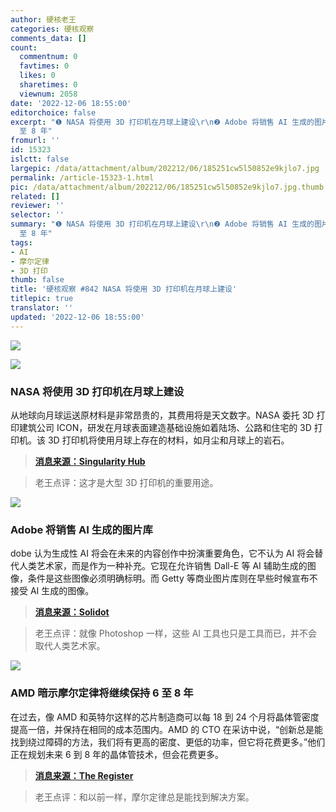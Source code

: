 ```yaml
---
author: 硬核老王
categories: 硬核观察
comments_data: []
count:
  commentnum: 0
  favtimes: 0
  likes: 0
  sharetimes: 0
  viewnum: 2058
date: '2022-12-06 18:55:00'
editorchoice: false
excerpt: "❶ NASA 将使用 3D 打印机在月球上建设\r\n❷ Adobe 将销售 AI 生成的图片库\r\n❸ AMD 暗示摩尔定律将继续保持 6
  至 8 年"
fromurl: ''
id: 15323
islctt: false
largepic: /data/attachment/album/202212/06/185251cw5l50852e9kjlo7.jpg
permalink: /article-15323-1.html
pic: /data/attachment/album/202212/06/185251cw5l50852e9kjlo7.jpg.thumb.jpg
related: []
reviewer: ''
selector: ''
summary: "❶ NASA 将使用 3D 打印机在月球上建设\r\n❷ Adobe 将销售 AI 生成的图片库\r\n❸ AMD 暗示摩尔定律将继续保持 6
  至 8 年"
tags:
- AI
- 摩尔定律
- 3D 打印
thumb: false
title: '硬核观察 #842 NASA 将使用 3D 打印机在月球上建设'
titlepic: true
translator: ''
updated: '2022-12-06 18:55:00'
---
```


![](/data/attachment/album/202212/06/185251cw5l50852e9kjlo7.jpg)


![](/data/attachment/album/202212/06/185308g4pce8z5eyk7vkv8.jpg)


### NASA 将使用 3D 打印机在月球上建设


从地球向月球运送原材料是非常昂贵的，其费用将是天文数字。NASA 委托 3D 打印建筑公司 ICON，研发在月球表面建造基础设施如着陆场、公路和住宅的 3D 打印机。该 3D 打印机将使用月球上存在的材料，如月尘和月球上的岩石。



> 
> **[消息来源：Singularity Hub](https://singularityhub.com/2022/12/01/nasa-gave-icon-57-million-to-build-a-3d-printer-for-structures-on-the-moon/)**
> 
> 
> 



> 
> 老王点评：这才是大型 3D 打印机的重要用途。
> 
> 
> 


![](/data/attachment/album/202212/06/185322s75pcjrzxx5wmwr5.jpg)


### Adobe 将销售 AI 生成的图片库


dobe 认为生成性 AI 将会在未来的内容创作中扮演重要角色，它不认为 AI 将会替代人类艺术家，而是作为一种补充。它现在允许销售 Dall-E 等 AI 辅助生成的图像，条件是这些图像必须明确标明。而 Getty 等商业图片库则在早些时候宣布不接受 AI 生成的图像。



> 
> **[消息来源：Solidot](https://www.solidot.org/story?sid=73565)**
> 
> 
> 



> 
> 老王点评：就像 Photoshop 一样，这些 AI 工具也只是工具而已，并不会取代人类艺术家。
> 
> 
> 


![](/data/attachment/album/202212/06/185446ml3nn322f61w7zx6.jpg)


### AMD 暗示摩尔定律将继续保持 6 至 8 年


在过去，像 AMD 和英特尔这样的芯片制造商可以每 18 到 24 个月将晶体管密度提高一倍，并保持在相同的成本范围内。AMD 的 CTO 在采访中说，“创新总是能找到绕过障碍的方法，我们将有更高的密度、更低的功率，但它将花费更多。”他们正在规划未来 6 到 8 年的晶体管技术，但会花费更多。



> 
> **[消息来源：The Register](https://www.theregister.com/2022/12/02/amd_transistor_tech/)**
> 
> 
> 



> 
> 老王点评：和以前一样，摩尔定律总是能找到解决方案。
> 
> 
>